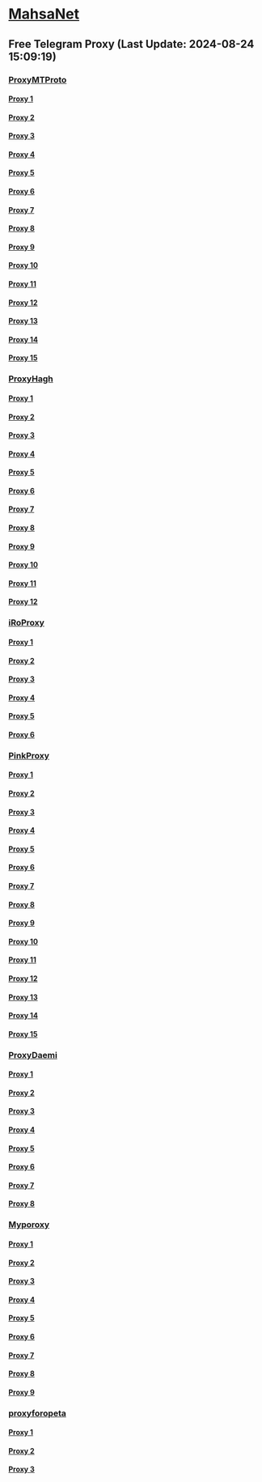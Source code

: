 
# [MahsaNet](https://t.me/mahsa_net)
## Free Telegram Proxy (Last Update: 2024-08-24 15:09:19)
### [ProxyMTProto](https://t.me/ProxyMTProto)
#### [Proxy 1](tg://proxy?server=140.233.187.49&port=12&secret=7mZge5CInMYHGdIXDLKFGWIrKi1f)
#### [Proxy 2](tg://proxy?server=140.233.187.50&port=12&secret=7mZge5CInMYHGdIXDLKFGWIrKi1f)
#### [Proxy 3](tg://proxy?server=140.233.187.66&port=888&secret=eeRighJJvXrFGRMCIMJdCQ)
#### [Proxy 4](tg://proxy?server=140.233.187.52&port=888&secret=eeRighJJvXrFGRMCIMJdCQ)
#### [Proxy 5](tg://proxy?server=140.233.187.64&port=888&secret=eeRighJJvXrFGRMCIMJdCQ)
#### [Proxy 6](tg://proxy?server=140.233.187.65&port=888&secret=eeRighJJvXrFGRMCIMJdCQ)
#### [Proxy 7](tg://proxy?server=cloudflare.com.nokia.com.co.uk.do_yo.want_to.clash_with.this.www.microsoft.com.there_is_no.place_like.localhost.www.bing.com.count_with_me.cyou.net.digikala.com.www.enamad.ir.www.google.com.bmi.again_to_fight.everyone.i_am.the_internet.ackf1rd.lat.&port=2741&secret=eeRigzNJvXrFGRMCIMJdEAPQ)
#### [Proxy 8](tg://proxy?server=cloudflare.com.nokia.com.co.uk.do_yo.want_to.clash_with.this.www.microsoft.com.there_is_no.place_like.localhost.www.bing.com.count_with_me.cyou.net.digikala.com.www.enamad.ir.www.google.com.bmi.again_to_fight.everyone.i_am.the_internet.ackf2rd.lat.&port=2741&secret=eeRigzNJvXrFGRMCIMJdEAPQ)
#### [Proxy 9](tg://proxy?server=cloudflare.com.nokia.com.co.uk.do_yo.want_to.clash_with.this.www.microsoft.com.there_is_no.place_like.localhost.www.bing.com.count_with_me.cyou.net.digikala.com.www.enamad.ir.www.google.com.bmi.again_to_fight.everyone.i_am.the_internet.ackf0rd.lat.&port=2741&secret=eeRigzNJvXrFGRMCIMJdEAPQ)
#### [Proxy 10](tg://proxy?server=mci.ir.apt-centos.org.&port=888&secret=eeRighJJvXrFGRMCIMJdCQ)
#### [Proxy 11](tg://proxy?server=95.217.248.202&port=443&secret=ee1603010200010001fc030386e24c3add726161682e6972)
#### [Proxy 12](tg://proxy?server=sokout.com.hotelerampool.ir.cg-key.ir.silicontech.ir.thei-tways.ir.karama-dhesab-iranian.com.g-oodfollower.ir.saibansaz-an.ir.shetabhub.com.daneshjooland.ir.zirbana.c-om.keyno.ir.giah1.com.cdkala.com.farabak.net.adminyab.com.playstationsorenabandar.shop&port=443&secret=3dpBFlW2hP6Hq_WOwiNeKBY%3D)
#### [Proxy 13](tg://proxy?server=rtch.ir.parsaz.com.amoozande.ir.tolideiran-i-an.com.r-shakeri.ir.hashemiacademy.ir.sekkekala.ir.parsitak.com.persianwatch.ir.touristchoice.ir.ade-la.ir.m-asjedaljavad.ir.m-azdamavand.ir.changizy.com.highfile.ir.abtinfurniture.ir.almacompanymobile.online&port=443&secret=eeda411655b684fe87abf58ec2235e28167765622e62616c652e6972)
#### [Proxy 14](tg://proxy?server=cladlare.com.nukia.com.co.uk.do_yo.want_to.clash_with.this.www.microsoft.com.there_is_no.place_like.localhost.www.bing.com.count_with_me.cyou.net.digikala.com.www.enamad.ir.www.goole.c.toroeeertgswreqetdgsrwrpi-esoiiisolfnwfsksjvwu-urishklfduiwoehv.my&port=7443&secret=7gggggggggggggggggggggh0cmFuc2xhdGUuZ29v)
#### [Proxy 15](tg://proxy?server=cpwadalare.com.nukia.com.co.uk.do_yo.want_to.clash_with.this.www.microsoft.com.there_is_no.place_like.localhost.www.bing.com.count_with_me.cyou.net.digikala.com.www.enamad.ir.www.goole.c.gotoppprtgswreqetdgsrwrpi-esoiiisolfnwfsksjvwu-urishklfduiwoeii.my&port=7443&secret=7gggggggggggggggggggggh0cmFuc2xhdGUuZ29v)
### [ProxyHagh](https://t.me/ProxyHagh)
#### [Proxy 1](tg://proxy?server=95.217.248.202&port=443&secret=ee1603010200010001fc030386e24c3add726161682e6972)
#### [Proxy 2](tg://proxy?server=mci.ir.apt-centos.org.&port=888&secret=eeRighJJvXrFGRMCIMJdCQ)
#### [Proxy 3](tg://proxy?server=irancell.org.irancell.irancell_yo.want_to.clash_with.this.microsoft.com.there_is_no.place_nano.localhost.bing.com.count_with_me.cyou.com.now_sudo.rm_rf.ddns.net.we_are_here.again_to_fight.with_everyone.i_am.the_internet.spirancellirancell.dns-mciaa.info.&port=443&secret=ee1603010200010001fc030386e24c3add726161682e6972)
#### [Proxy 4](tg://proxy?server=95.217.248.202&port=443&secret=ee1603010200010001fc030386e24c3add726161682e6972)
#### [Proxy 5](tg://proxy?server=mci.ir.apt-centos.org.&port=888&secret=eeRighJJvXrFGRMCIMJdCQ)
#### [Proxy 6](tg://proxy?server=irancell.org.irancell.irancell_yo.want_to.clash_with.this.microsoft.com.there_is_no.place_nano.localhost.bing.com.count_with_me.cyou.com.now_sudo.rm_rf.ddns.net.we_are_here.again_to_fight.with_everyone.i_am.the_internet.spirancellirancell.dns-mciaa.info.&port=443&secret=ee1603010200010001fc030386e24c3add726161682e6972)
#### [Proxy 7](tg://proxy?server=95.217.248.202&port=443&secret=ee1603010200010001fc030386e24c3add726161682e6972)
#### [Proxy 8](tg://proxy?server=mci.ir.apt-centos.org.&port=888&secret=eeRighJJvXrFGRMCIMJdCQ)
#### [Proxy 9](tg://proxy?server=irancell.org.irancell.irancell_yo.want_to.clash_with.this.microsoft.com.there_is_no.place_nano.localhost.bing.com.count_with_me.cyou.com.now_sudo.rm_rf.ddns.net.we_are_here.again_to_fight.with_everyone.i_am.the_internet.spirancellirancell.dns-mciaa.info.&port=443&secret=ee1603010200010001fc030386e24c3add726161682e6972)
#### [Proxy 10](tg://proxy?server=mci.ir.apt-centos.org.&port=888&secret=eeRighJJvXrFGRMCIMJdCQ)
#### [Proxy 11](tg://proxy?server=irancell.org.irancell.irancell_yo.want_to.clash_with.this.microsoft.com.there_is_no.place_nano.localhost.bing.com.count_with_me.cyou.com.now_sudo.rm_rf.ddns.net.we_are_here.again_to_fight.with_everyone.i_am.the_internet.spirancellirancell.dns-mciaa.info.&port=443&secret=ee1603010200010001fc030386e24c3add726161682e6972)
#### [Proxy 12](tg://proxy?server=mci.ir.apt-centos.org.&port=888&secret=eeRighJJvXrFGRMCIMJdCQ)
### [iRoProxy](https://t.me/iRoProxy)
#### [Proxy 1](tg://proxy?server=82.153.35.70&port=15&secret=7gggggggggggggggggggggh0cmFuc2xhdGUuZ29v)
#### [Proxy 2](tg://proxy?server=82.153.35.64&port=15&secret=7gggggggggggggggggggggh0cmFuc2xhdGUuZ29v)
#### [Proxy 3](tg://proxy?server=82.153.35.66&port=14&secret=7gggggggggggggggggggggh0cmFuc2xhdGUuZ29v)
#### [Proxy 4](tg://proxy?server=82.153.35.68&port=14&secret=7gggggggggggggggggggggh0cmFuc2xhdGUuZ29v)
#### [Proxy 5](tg://proxy?server=82.153.35.42&port=21&secret=FgMBAgABAAH8AwOG4kw63Q%3D%3D)
#### [Proxy 6](tg://proxy?server=82.153.35.90&port=21&secret=FgMBAgABAAH8AwOG4kw63Q%3D%3D)
### [PinkProxy](https://t.me/PinkProxy)
#### [Proxy 1](tg://proxy?server=www.abroarvan.co.uk.&port=4045&secret=7gggggggggggggggggggggh0cmFuc2xhdGUuZ29v)
#### [Proxy 2](tg://proxy?server=www.jbl-pro.pro.&port=4045&secret=7gggggggggggggggggggggh0cmFuc2xhdGUuZ29v)
#### [Proxy 3](tg://proxy?server=www.strong-beer.info.&port=4045&secret=7gggggggggggggggggggggh0cmFuc2xhdGUuZ29v)
#### [Proxy 4](tg://proxy?server=116.202.31.146&port=4045&secret=7gggggggggggggggggggggh0cmFuc2xhdGUuZ29v)
#### [Proxy 5](tg://proxy?server=188.34.189.54&port=4045&secret=7gggggggggggggggggggggh0cmFuc2xhdGUuZ29v)
#### [Proxy 6](tg://proxy?server=116.203.183.81&port=4045&secret=7gggggggggggggggggggggh0cmFuc2xhdGUuZ29v)
#### [Proxy 7](tg://proxy?server=www.baratoehaji.co.uk.&port=4045&secret=FgMBAgABAAH8AwOG4kw63Q==)
#### [Proxy 8](tg://proxy?server=www.abroarvan.co.uk.&port=4045&secret=7gggggggggggggggggggggh0cmFuc2xhdGUuZ29v)
#### [Proxy 9](tg://proxy?server=www.arevallake.co.uk.&port=4045&secret=FgMBAgABAAH8AwOG4kw63Q==)
#### [Proxy 10](tg://proxy?server=157.90.112.32&port=4045&secret=7gggggggggggggggggggggh0cmFuc2xhdGUuZ29v)
#### [Proxy 11](tg://proxy?server=49.13.22.61&port=4045&secret=7gggggggggggggggggggggh0cmFuc2xhdGUuZ29v)
#### [Proxy 12](tg://proxy?server=168.119.254.189&port=4045&secret=7gggggggggggggggggggggh0cmFuc2xhdGUuZ29v)
#### [Proxy 13](tg://proxy?server=167.235.70.176&port=4045&secret=7gggggggggggggggggggggh0cmFuc2xhdGUuZ29v)
#### [Proxy 14](tg://proxy?server=212.111.88.81&port=4045&secret=7gggggggggggggggggggggh0cmFuc2xhdGUuZ29v)
#### [Proxy 15](tg://proxy?server=89.110.111.188&port=4045&secret=7gggggggggggggggggggggh0cmFuc2xhdGUuZ29v)
### [ProxyDaemi](https://t.me/ProxyDaemi)
#### [Proxy 1](tg://proxy?server=185.244.180.55&port=3598&secret=7gggggggggggggggggggggh0cmFuc2xhdGUuZ29v)
#### [Proxy 2](tg://proxy?server=185.244.183.28&port=3895&secret=7gggggggggggggggggggggh0cmFuc2xhdGUuZ29v)
#### [Proxy 3](tg://proxy?server=clustercloud-llc.ir&port=7443&secret=FgMBAgABAAH8AwOG4kw63Q)
#### [Proxy 4](tg://proxy?server=185.244.183.28&port=3895&secret=7gggggggggggggggggggggh0cmFuc2xhdGUuZ29v)
#### [Proxy 5](tg://proxy?server=irancell.org.irancell.irancell_yo.want_to.clash_with.this.microsoft.com.there_is_no.place_nano.localhost.bing.com.count_with_me.cyou.com.now_sudo.rm_rf.ddns.net.we_are_here.again_to_fight.with_everyone.i_am.the_internet.spirancellirancell.dns-mciaa.info.&port=443&secret=ee1603010200010001fc030386e24c3add726161682e6972)
#### [Proxy 6](tg://proxy?server=www.talismanliner.info&port=443&secret=1603010200010001fc030386e24c3add)
#### [Proxy 7](tg://proxy?server=nefgu.tebarad.ir.&port=8087&secret=FgMBAgABAAH8AwOG4kw63Q%3D%3D)
#### [Proxy 8](tg://proxy?server=loveu_honey.tebarad.ir.&port=8087&secret=FgMBAgABAAH8AwOG4kw63Q%3D%3D)
### [Myporoxy](https://t.me/Myporoxy)
#### [Proxy 1](tg://proxy?server=cloudflare.com.nokia.com.co.uk.do_yo.want_to.clash_with.this.www.microsoft.com.there_is_no.place_like.localhost.www.bing.com.count_with_me.cyou.net.digikala.com.www.enamad.ir.www.google.com.again_to_fight.everyone.i_am.the_internet.works-shops.info.&port=7557&secret=7gggggggggggggggggggggh0cmFuc2xhdGUuZ29v)
#### [Proxy 2](tg://proxy?server=cloudflare.com.nokia.com.co.uk.do_yo.want_to.clash_with.this.www.microsoft.com.there_is_no.place_like.localhost.www.bing.com.count_with_me.cyou.net.digikala.com.www.enamad.ir.www.google.com.again_to_fight.everyone.i_am.the_internet.torbo-fact.info.&port=3993&secret=7gggggggggggggggggggggh0cmFuc2xhdGUuZ29v)
#### [Proxy 3](tg://proxy?server=cloudflare.com.nokia.com.co.uk.do_yo.want_to.clash_with.this.www.microsoft.com.there_is_no.place_like.localhost.www.bing.com.count_with_me.cyou.net.digikala.com.www.enamad.ir.www.google.com.again_to_fight.everyone.i_am.the_internet.works-shops.info.&port=7557&secret=7gggggggggggggggggggggh0cmFuc2xhdGUuZ29v)
#### [Proxy 4](tg://proxy?server=cloudflare.com.nokia.com.co.uk.do_yo.want_to.clash_with.this.www.microsoft.com.there_is_no.place_like.localhost.www.bing.com.count_with_me.cyou.net.digikala.com.www.enamad.ir.www.google.com.again_to_fight.everyone.i_am.the_internet.works-shops.info.&port=7557&secret=7gggggggggggggggggggggh0cmFuc2xhdGUuZ29v)
#### [Proxy 5](tg://proxy?server=cloudflare.com.nokia.com.co.uk.do_yo.want_to.clash_with.this.www.microsoft.com.there_is_no.place_like.localhost.www.bing.com.count_with_me.cyou.net.digikala.com.www.enamad.ir.www.google.com.again_to_fight.everyone.i_am.the_internet.works-shops.info.&port=7557&secret=7gggggggggggggggggggggh0cmFuc2xhdGUuZ29v)
#### [Proxy 6](tg://proxy?server=cloudflare.com.nokia.com.co.uk.do_yo.want_to.clash_with.this.www.microsoft.com.there_is_no.place_like.localhost.www.bing.com.count_with_me.cyou.net.digikala.com.www.enamad.ir.www.google.com.again_to_fight.everyone.i_am.the_internet.works-shops.info.&port=7557&secret=7gggggggggggggggggggggh0cmFuc2xhdGUuZ29v)
#### [Proxy 7](tg://proxy?server=cloudflare.com.nokia.com.co.uk.do_yo.want_to.clash_with.this.www.microsoft.com.there_is_no.place_like.localhost.www.bing.com.count_with_me.cyou.net.digikala.com.www.enamad.ir.www.google.com.again_to_fight.everyone.i_am.the_internet.torbo-fact.info.&port=3993&secret=7gggggggggggggggggggggh0cmFuc2xhdGUuZ29v)
#### [Proxy 8](tg://proxy?server=cloudflare.com.nokia.com.co.uk.do_yo.want_to.clash_with.this.www.microsoft.com.there_is_no.place_like.localhost.www.bing.com.count_with_me.cyou.net.digikala.com.www.enamad.ir.www.google.com.again_to_fight.everyone.i_am.the_internet.works-shops.info.&port=7557&secret=7gggggggggggggggggggggh0cmFuc2xhdGUuZ29v)
#### [Proxy 9](tg://proxy?server=cloudflare.com.nokia.com.co.uk.do_yo.want_to.clash_with.this.www.microsoft.com.there_is_no.place_like.localhost.www.bing.com.count_with_me.cyou.net.digikala.com.www.enamad.ir.www.google.com.again_to_fight.everyone.i_am.the_internet.works-shops.info.&port=7557&secret=7gggggggggggggggggggggh0cmFuc2xhdGUuZ29v)
### [proxyforopeta](https://t.me/proxyforopeta)
#### [Proxy 1](tg://proxy?server=91.142.78.45&port=3895&secret=7gggggggggggggggggggggh0cmFuc2xhdGUuZ29v)
#### [Proxy 2](tg://proxy?server=91.142.79.92&port=3895&secret=7gggggggggggggggggggggh0cmFuc2xhdGUuZ29v)
#### [Proxy 3](tg://proxy?server=185.173.38.185&port=3598&secret=7gggggggggggggggggggggh0cmFuc2xhdGUuZ29v)

    